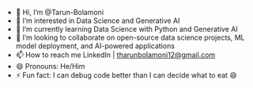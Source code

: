 - 👋 Hi, I’m @Tarun-Bolamoni
- 👀 I’m interested in Data Science and Generative AI
- 🌱 I’m currently learning Data Science with Python and Generative AI
- 💞️ I’m looking to collaborate on open-source data science projects, ML model deployment, and AI-powered applications
- 📫 How to reach me LinkedIn | tharunbolamoni12@gmail.com
- 😄 Pronouns: He/Him
- ⚡ Fun fact: I can debug code better than I can decide what to eat 😄

<!---
Tarun-Bolamoni/Tarun-Bolamoni is a ✨ special ✨ repository because its `README.md` (this file) appears on your GitHub profile.
You can click the Preview link to take a look at your changes.
--->
